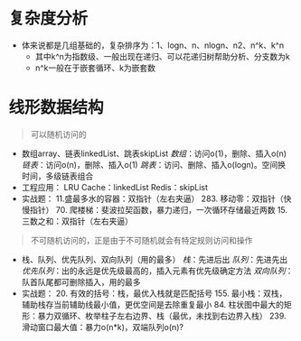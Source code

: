 # 复杂度分析

* 体来说都是几组基础的，复杂排序为：1、logn、n、nlogn、n2、n^k、k^n
    * 其中k^n为指数级、一般出现在递归、可以花递归树帮助分析、分支数为k
    * n^k一般在于嵌套循环、k为嵌套数

# 线形数据结构

> 可以随机访问的

* 数组array、链表linkedList、跳表skipList
    *数组*：访问o(1)，删除、插入o(n)
    *链表*：访问o(n)，删除、插入o(1)
    *跳表*：访问、删除、插入o(logn)。空间换时间，多级链表组合
* 工程应用：
    LRU Cache：linkedList
    Redis：skipList
* 实战题：
    11.盛最多水的容器：双指针（左右夹逼）
    283. 移动零：双指针（快慢指针）
    70. 爬楼梯：斐波拉契函数，暴力递归，一次循环存储最近两数
    15. 三数之和：双指针（左右夹逼）

> 不可随机访问的，正是由于不可随机就会有特定规则访问和操作

*  栈、队列、优先队列、双向队列（用的最多）
    *栈*：先进后出
    *队列*：先进先出
    *优先队列*：出的永远是优先级最高的，插入元素有优先级确定方法
    *双向队列*：队首队尾都可删除插入，用的最多
* 实战题：
        20. 有效的括号：栈，最优入栈就是匹配括号
        155. 最小栈：双栈，辅助栈存当前辅助线最小值，更优空间是去除重复最小
        84. 柱状图中最大的矩形：暴力双循环、枚举柱子左右边界、栈（最优，未找到右边界入栈）
        239. 滑动窗口最大值：暴力o(n*k)，双端队列o(n)?
        
    